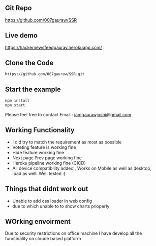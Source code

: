 ## Git Repo
https://github.com/007gauraw/SSR


## Live demo

https://hackernewsfeedgaurav.herokuapp.com/


## Clone the Code

```
https://github.com/007gauraw/SSR.git

```

## Start the example

```sh
npm install
npm start
```

Please feel free to contact 
Email : iamgaurawjoshi@gmail.com
 
## Working Functionality

* I did try to match the requirement as most as possible
* Voteting feature is working fine 
* Hide feature working fine
* Next page Prev page working fine
* Heroku pipeline working fine (CICD)
* All device compatibility added , Works on Mobile as well as desktop, ipad as well. Well tested :) 

## Things that didnt work out

* Unable to add css loader in web config
* due to which unable to to show charts prioperly 


## WOrking envoirment 
Due to security restrictions on office machine I have develop all the functinality on cloude based platform

